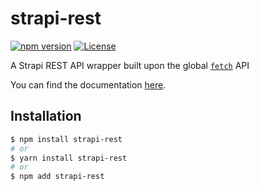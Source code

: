 # strapi-rest

[![npm version](https://badge.fury.io/js/strapi-rest-wrapper.svg)](https://badge.fury.io/js/strapi-rest-wrapper)
[![License](https://img.shields.io/badge/license-MIT-blue.svg)](https://opensource.org/licenses/MIT)

A Strapi REST API wrapper built upon the global [`fetch`](https://developer.mozilla.org/en-US/docs/Web/API/Fetch_API) API

You can find the documentation [here](https://ari-party.github.io/strapi-rest/index.html).

## Installation

```bash
$ npm install strapi-rest
# or
$ yarn install strapi-rest
# or
$ npm add strapi-rest
```
